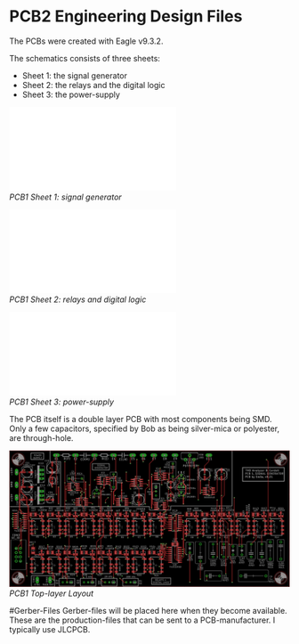 # PCB2 Engineering Design Files
The PCBs were created with Eagle v9.3.2.

The schematics consists of three sheets:
- Sheet 1: the signal generator
- Sheet 2: the relays and the digital logic
- Sheet 3: the power-supply

![PCB1 Sheet 1 Schematic](img/PCB1_Schematics1.pdf)<br>
*PCB1 Sheet 1: signal generator*

![PCB1 Sheet 2 Schematic](img/PCB1_Schematics2.pdf)<br>
*PCB1 Sheet 2: relays and digital logic*

![PCB1 Sheet 3 Schematic](img/PCB1_Schematics3.pdf)<br>
*PCB1 Sheet 3: power-supply*

The PCB itself is a double layer PCB with most components being SMD. Only a few capacitors, specified by Bob as being silver-mica or polyester, are through-hole.

![PCB1 Layout top-layer](img/PCB1_Front.png)<br>
*PCB1 Top-layer Layout*

#Gerber-Files
Gerber-files will be placed here when they become available. These are the production-files that can be sent to a PCB-manufacturer. I typically use JLCPCB.



